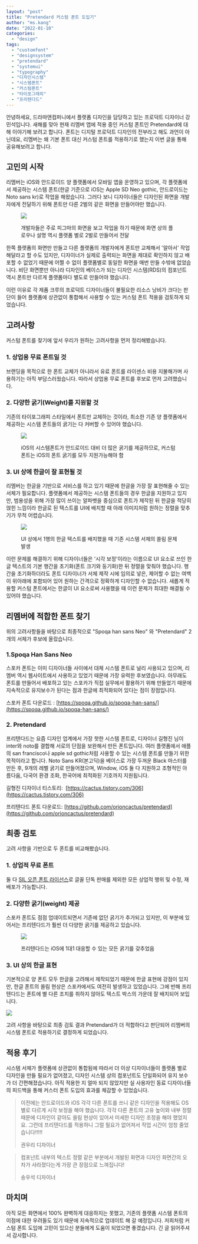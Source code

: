 ```yaml
---
layout: "post"
title: "Pretendard 커스텀 폰트 도입기"
author: "ms.kang"
date: "2022-01-10"
categories: 
  - "design"
tags: 
  - "customfont"
  - "designsystem"
  - "pretendard"
  - "systemui"
  - "typography"
  - "디자인시스템"
  - "시스템폰트"
  - "커스텀폰트"
  - "타이포그래피"
  - "프리텐다드"
---
```


안녕하세요, 드라마앤컴퍼니에서 플랫폼 디자인을 담당하고 있는 프로덕트 디자이너 강민석입니다. 새해를 맞아 현재 리멤버 앱에 적용 중인 커스텀 폰트인 Pretendard에 대해 이야기해 보려고 합니다. 폰트는 디지털 프로덕트 디자인의 전부라고 해도 과언이 아닌데요, 리멤버는 왜 기본 폰트 대신 커스텀 폰트를 적용하기로 했는지 이번 글을 통해 공유해보려고 합니다.

## **고민의 시작**

리멤버는 iOS와 안드로이드 양 플랫폼에서 모바일 앱을 운영하고 있으며, 각 플랫폼에서 제공하는 시스템 폰트(한글 기준으로 iOS는 Apple SD Neo gothic, 안드로이드는 Noto sans kr)로 작업을 해왔습니다. 그러다 보니 디자이너들은 디자인된 화면을 개발자에게 전달하기 위해 폰트만 다른 2벌의 같은 화면을 만들어야만 했습니다.

<figure>

[![](/images/1mOwif1bWA.png)](https://blog.dramancompany.com/wp-content/uploads/2022/01/1.png)

<figcaption>

개발자들은 주로 피그마의 화면을 보고 작업을 하기 때문에 화면 상의 플로우나 설명 역시 플랫폼 별로 2벌로 만들어서 전달

</figcaption>

</figure>

한쪽 플랫폼의 화면만 만들고 다른 플랫폼의 개발자에게 폰트만 교체해서 '알아서' 작업해달라고 할 수도 있지만, 디자이너가 실제로 출력되는 화면을 제대로 확인하지 않고 배포할 수 없었기 때문에 어쩔 수 없이 플랫폼별로 동일한 화면을 매번 만들 수밖에 없었습니다. 비단 화면뿐만 아니라 디자인의 베이스가 되는 디자인 시스템(RDS)의 컴포넌트 역시 폰트만 다르게 플랫폼마다 별도로 만들어야 했습니다.

이런 이유로 각 제품 크루의 프로덕트 디자이너들이 불필요한 리소스 낭비가 크다는 판단이 들어 플랫폼에 상관없이 통합해서 사용할 수 있는 커스텀 폰트 적용을 검토하게 되었습니다.

## **고려사항**

커스텀 폰트를 찾기에 앞서 우리가 원하는 고려사항을 먼저 정리해봤습니다.

### 1\. 상업용 무료 폰트일 것

브랜딩을 목적으로 한 폰트 교체가 아니라서 유료 폰트를 라이센스 비용 지불해가며 사용하기는 아직 부담스러웠습니다. 따라서 상업용 무료 폰트를 후보로 먼저 고려했습니다.

### 2\. 다양한 굵기(Weight)를 지원할 것

기존의 타이포그래피 스타일에서 폰트만 교체하는 것이라, 최소한 기존 양 플랫폼에서 제공하는 시스템 폰트들의 굵기는 다 커버할 수 있어야 했습니다. 

<figure>

[![](/images/xc5m8Rw2sN.png)](https://blog.dramancompany.com/wp-content/uploads/2022/01/Weight.png)

<figcaption>

iOS의 시스템폰트가 안드로이드 대비 더 많은 굵기를 제공하므로, 커스텀 폰트는 iOS의 폰트 굵기를 모두 지원가능해야 함

</figcaption>

</figure>

### 3\. UI 상에 한글이 잘 표현될 것

리멤버는 한글을 기반으로 서비스를 하고 있기 때문에 한글을 가장 잘 표현해줄 수 있는 서체가 필요합니다. 플랫폼에서 제공하는 시스템 폰트들의 경우 한글을 지원하고 있지만, 범용성을 위해 가장 많이 쓰이는 알파벳을 중심으로 폰트가 제작된 뒤 한글을 적당히 얹힌 느낌이라 한글로 된 텍스트를 UI에 배치할 때 아래 이미지처럼 원하는 정렬을 맞추기가 무척 어렵습니다.

<figure>

[![](/images/8hEnZvxQdK.png)](https://blog.dramancompany.com/wp-content/uploads/2022/01/3.png)

<figcaption>

UI 상에서 1행의 한글 텍스트를 배치했을 때 기존 시스템 서체의 쏠림 문제 발생

</figcaption>

</figure>

이런 문제를 해결하기 위해 디자이너들은 '시각 보정'이라는 이름으로 UI 요소로 쓰인 한글 텍스트의 기본 행간을 초기화(폰트 크기와 둥기화)한 뒤 정렬을 맞춰야 했습니다. 행간을 초기화하더라도 폰트 디자이너가 서체 제작 시에 임의로 넣은, 제어할 수 없는 여백이 위아래에 포함되어 있어 원하는 간격으로 정확하게 디자인할 수 없습니다. 새롭게 적용할 커스텀 폰트에서는 한글이 UI 요소로써 사용했을 때 이런 문제가 최대한 해결될 수 있어야 했습니다.

## ****리멤버에 적합한 폰트 찾기****

위의 고려사항들을 바탕으로 최종적으로 "Spoqa han sans Neo" 와 "Pretendard" 2개의 서체가 후보에 올랐습니다.

### **1.Spoqa Han Sans Neo**

스포카 폰트는 이미 디자이너들 사이에서 대체 시스템 폰트로 널리 사용되고 있으며, 리멤버 역시 웹사이트에서 사용하고 있었기 때문에 가장 유력한 후보였습니다. 아무래도 폰트를 만들어서 배포하고 있는 스포카가 직접 실무에서 활용하기 위해 만들었기 때문에 지속적으로 유지보수가 된다는 점과 한글에 최적화되어 있다는 점이 장점입니다.

스포카 폰트 다운로드 : [https://spoqa.github.io/spoqa-han-sans/](https://spoqa.github.io/spoqa-han-sans/)

### **2\. Pretendard**

프리텐다드는 요즘 디자인 업계에서 가장 핫한 시스템 폰트로, 디자이너 길형진 님이 inter와 noto를 결합해 서로의 단점을 보완해서 만든 폰트입니다. 여러 플랫폼에서 애플의 san francisco나 apple sd gothic처럼 사용할 수 있는 시스템 폰트를 만들기 위한 목적이라고 합니다. Noto Sans KR(본고딕)을 베이스로 가장 두꺼운 Black 마스터를 만든 후, 9개의 레벨 굵기로 만들어졌으며, Window, iOS 둘 다 지원하고 조형적인 아름다움, 다국어 환경 조화, 한국어에 최적화된 기호까지 지원됩니다.

길형진 디자이너 티스토리:  [https://cactus.tistory.com/306](https://cactus.tistory.com/306)

프리텐다드 폰트 다운로드: [https://github.com/orioncactus/pretendard](https://github.com/orioncactus/pretendard)

## **최종 검토**

고려 사항을 기반으로 두 폰트를 비교해봤습니다.

### 1\. 상업적 무료 폰트

둘 다 [SIL 오픈 폰트 라이선스](https://scripts.sil.org/OFL)로 글꼴 단독 판매를 제외한 모든 상업적 행위 및 수정, 재배포가 가능합니다.

### 2\. 다양한 굵기(weight) 제공

스포카 폰트도 점점 업데이트되면서 기존에 없던 굵기가 추가되고 있지만, 이 부분에 있어서는 프리텐다드가 훨씬 더 다양한 굵기를 제공하고 있습니다.

<figure>

[![](/images/2QLzkgsUfC.png)](https://blog.dramancompany.com/wp-content/uploads/2022/01/6-1.png)

<figcaption>

프리텐다드는 iOS에 1대1 대응할 수 있는 모든 굵기를 갖추었음

</figcaption>

</figure>

### 3\. UI 상의 한글 표현

기본적으로 양 폰트 모두 한글을 고려해서 제작되었기 때문에 한글 표현에 강점이 있지만, 한글 폰트의 쏠림 현상은 스포카에서도 여전히 발생하고 있었습니다. 그에 반해 프리텐다드는 폰트에 별 다른 조치를 취하지 않아도 텍스트 박스의 가운데 잘 배치되어 보입니다.

[![](/images/JpmksrnO2H.png)](https://blog.dramancompany.com/wp-content/uploads/2022/01/5.png)

고려 사항을 바탕으로 최종 검토 결과 Pretendard가 더 적합하다고 판단되어 리멤버의 시스템 폰트로 적용하기로 결정하게 되었습니다.

## **적용 후기**

시스템 서체가 플랫폼에 상관없이 통합됨에 따라서 더 이상 디자이너들이 플랫폼 별로 디자인을 만들 필요가 없어졌고, 디자인 시스템 상의 컴포넌트도 단일화되어 유지 보수가 더 간편해졌습니다. 아직 적용한 지 얼마 되지 않았지만 실 사용자인 동료 디자이너들의 피드백을 통해 커스터 폰트 도입의 효과를 체감할 수 있었습니다.

> 이전에는 안드로이드와 iOS 각각 다른 폰트를 쓰니 같은 디자인을 적용해도 OS별로 다르게 시각 보정을 해야 했습니다. 각각 다른 폰트의 고유 높이와 내부 정렬 때문에 디자인이 같아도 쏠림 현상이 있어서 미세한 디자인 조정을 해야 했었지요. 그런데 프리텐다드를 적용하니 그럴 필요가 없어져서 작업 시간이 엄청 줄었습니다!!!!!
> 
> 권우리 디자이너

> 컴포넌트 내부의 텍스트 정렬 같은 부분에서 개발된 화면과 디자인 화면간의 오차가 사라졌다는게 가장 큰 장점으로 느껴집니다!
> 
> 송우석 디자이너

## **마치며**

아직 모든 화면에서 100% 완벽하게 대응하지는 못했고, 기존의 플랫폼 시스템 폰트의 이점에 대한 우려들도 있기 때문에 지속적으로 업데이트 해 갈 예정입니다. 저희처럼 커스텀 폰트 도입에 고민이 있으신 분들에게 도움이 되었으면 좋겠습니다. 긴 글 읽어주셔서 감사합니다.
